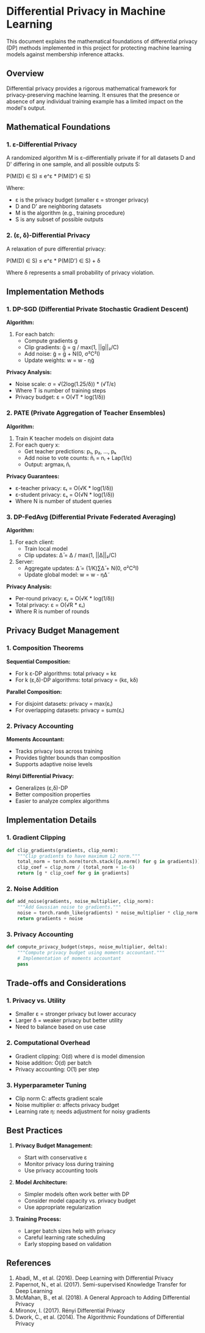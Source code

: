 # Differential Privacy in Machine Learning

This document explains the mathematical foundations of differential privacy (DP) methods implemented in this project for protecting machine learning models against membership inference attacks.

## Overview

Differential privacy provides a rigorous mathematical framework for privacy-preserving machine learning. It ensures that the presence or absence of any individual training example has a limited impact on the model's output.

## Mathematical Foundations

### 1. ε-Differential Privacy

A randomized algorithm M is ε-differentially private if for all datasets D and D' differing in one sample, and all possible outputs S:

P(M(D) ∈ S) ≤ e^ε * P(M(D') ∈ S)

Where:
- ε is the privacy budget (smaller ε = stronger privacy)
- D and D' are neighboring datasets
- M is the algorithm (e.g., training procedure)
- S is any subset of possible outputs

### 2. (ε, δ)-Differential Privacy

A relaxation of pure differential privacy:

P(M(D) ∈ S) ≤ e^ε * P(M(D') ∈ S) + δ

Where δ represents a small probability of privacy violation.

## Implementation Methods

### 1. DP-SGD (Differential Private Stochastic Gradient Descent)

**Algorithm:**
1. For each batch:
   - Compute gradients g
   - Clip gradients: ḡ = g / max(1, ||g||₂/C)
   - Add noise: g̃ = ḡ + N(0, σ²C²I)
   - Update weights: w = w - ηg̃

**Privacy Analysis:**
- Noise scale: σ = √(2log(1.25/δ)) * (√T/ε)
- Where T is number of training steps
- Privacy budget: ε = O(√T * log(1/δ))

### 2. PATE (Private Aggregation of Teacher Ensembles)

**Algorithm:**
1. Train K teacher models on disjoint data
2. For each query x:
   - Get teacher predictions: p₁, p₂, ..., pₖ
   - Add noise to vote counts: ñᵢ = nᵢ + Lap(1/ε)
   - Output: argmaxᵢ ñᵢ

**Privacy Guarantees:**
- ε-teacher privacy: εₜ = O(√K * log(1/δ))
- ε-student privacy: εₛ = O(√N * log(1/δ))
- Where N is number of student queries

### 3. DP-FedAvg (Differential Private Federated Averaging)

**Algorithm:**
1. For each client:
   - Train local model
   - Clip updates: Δ̄ = Δ / max(1, ||Δ||₂/C)
2. Server:
   - Aggregate updates: Δ̃ = (1/K)∑Δ̄ + N(0, σ²C²I)
   - Update global model: w = w - ηΔ̃

**Privacy Analysis:**
- Per-round privacy: εᵣ = O(√K * log(1/δ))
- Total privacy: ε = O(√R * εᵣ)
- Where R is number of rounds

## Privacy Budget Management

### 1. Composition Theorems

**Sequential Composition:**
- For k ε-DP algorithms: total privacy = kε
- For k (ε,δ)-DP algorithms: total privacy = (kε, kδ)

**Parallel Composition:**
- For disjoint datasets: privacy = max(εᵢ)
- For overlapping datasets: privacy = sum(εᵢ)

### 2. Privacy Accounting

**Moments Accountant:**
- Tracks privacy loss across training
- Provides tighter bounds than composition
- Supports adaptive noise levels

**Rényi Differential Privacy:**
- Generalizes (ε,δ)-DP
- Better composition properties
- Easier to analyze complex algorithms

## Implementation Details

### 1. Gradient Clipping

```python
def clip_gradients(gradients, clip_norm):
    """Clip gradients to have maximum L2 norm."""
    total_norm = torch.norm(torch.stack([g.norm() for g in gradients]))
    clip_coef = clip_norm / (total_norm + 1e-6)
    return [g * clip_coef for g in gradients]
```

### 2. Noise Addition

```python
def add_noise(gradients, noise_multiplier, clip_norm):
    """Add Gaussian noise to gradients."""
    noise = torch.randn_like(gradients) * noise_multiplier * clip_norm
    return gradients + noise
```

### 3. Privacy Accounting

```python
def compute_privacy_budget(steps, noise_multiplier, delta):
    """Compute privacy budget using moments accountant."""
    # Implementation of moments accountant
    pass
```

## Trade-offs and Considerations

### 1. Privacy vs. Utility

- Smaller ε = stronger privacy but lower accuracy
- Larger δ = weaker privacy but better utility
- Need to balance based on use case

### 2. Computational Overhead

- Gradient clipping: O(d) where d is model dimension
- Noise addition: O(d) per batch
- Privacy accounting: O(1) per step

### 3. Hyperparameter Tuning

- Clip norm C: affects gradient scale
- Noise multiplier σ: affects privacy budget
- Learning rate η: needs adjustment for noisy gradients

## Best Practices

1. **Privacy Budget Management:**
   - Start with conservative ε
   - Monitor privacy loss during training
   - Use privacy accounting tools

2. **Model Architecture:**
   - Simpler models often work better with DP
   - Consider model capacity vs. privacy budget
   - Use appropriate regularization

3. **Training Process:**
   - Larger batch sizes help with privacy
   - Careful learning rate scheduling
   - Early stopping based on validation

## References

1. Abadi, M., et al. (2016). Deep Learning with Differential Privacy
2. Papernot, N., et al. (2017). Semi-supervised Knowledge Transfer for Deep Learning
3. McMahan, B., et al. (2018). A General Approach to Adding Differential Privacy
4. Mironov, I. (2017). Rényi Differential Privacy
5. Dwork, C., et al. (2014). The Algorithmic Foundations of Differential Privacy 